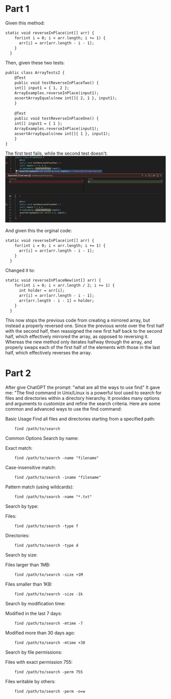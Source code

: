 # Part 1
Given this method:
```
static void reverseInPlace(int[] arr) {
    for(int i = 0; i < arr.length; i += 1) {
      arr[i] = arr[arr.length - i - 1];
    }
  }
```
Then, given these two tests:
```
public class ArrayTests2 {
	@Test 
	public void testReverseInPlaceTwo() {
    int[] input1 = { 1, 2 };
    ArrayExamples.reverseInPlace(input1);
    assertArrayEquals(new int[]{ 2, 1 }, input1);
	}

    @Test 
	public void testReverseInPlaceOne() {
    int[] input1 = { 1 };
    ArrayExamples.reverseInPlace(input1);
    assertArrayEquals(new int[]{ 1 }, input1);
	}
}
```
The first test fails, while the second test doesn't:
![Symptom_Image](Symptom.png)

And given this the orginal code:
```
static void reverseInPlace(int[] arr) {
    for(int i = 0; i < arr.length; i += 1) {
      arr[i] = arr[arr.length - i - 1];
    }
  }
```
Changed it to:
```
static void reverseInPlaceNew(int[] arr) {
    for(int i = 0; i < arr.length / 2; i += 1) {
      int holder = arr[i];
      arr[i] = arr[arr.length - i - 1];
      arr[arr.length - i - 1] = holder;
    }
  }
```
This now stops the previous code from creating a mirrored array, but instead a properly reversed one.
Since the previous wrote over the first half with the second half, then reassigned the new first half back to the second half, which effectively mirrored the array, as opposed to reversing it. Whereas the new method only iterates halfway through the array, and properly swaps each of the first half of the elements with those in the last half, which effectively reverses the array.

# Part 2
After give ChatGPT the prompt: "what are all the ways to use find"
It gave me: "The find command in Unix/Linux is a powerful tool used to search for files and directories within a directory hierarchy. It provides many options and arguments to customize and refine the search criteria. Here are some common and advanced ways to use the find command:

Basic Usage
Find all files and directories starting from a specified path:
```
	find /path/to/search
```
Common Options
Search by name:

Exact match:
```
	find /path/to/search -name "filename"
```
Case-insensitive match:
```
	find /path/to/search -iname "filename"
```
Pattern match (using wildcards):
```
	find /path/to/search -name "*.txt"
```
Search by type:

Files:
```
	find /path/to/search -type f
```
Directories:
```
	find /path/to/search -type d
```
Search by size:

Files larger than 1MB:
```
	find /path/to/search -size +1M
```
Files smaller than 1KB:
```
	find /path/to/search -size -1k
```
Search by modification time:

Modified in the last 7 days:
```
	find /path/to/search -mtime -7
```
Modified more than 30 days ago:
```
	find /path/to/search -mtime +30
```
Search by file permissions:

Files with exact permission 755:
```
	find /path/to/search -perm 755
```
Files writable by others:
```
	find /path/to/search -perm -o=w
```
